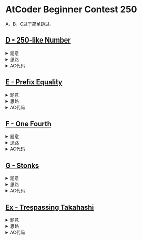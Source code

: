 # AtCoder Beginner Contest 250

A，B，C过于简单跳过。

## [D - 250-like Number](https://atcoder.jp/contests/abc250/tasks/abc250_d)

<details>
<summary>题意</summary>

给定$n$，问有多少个二元组$<p, q>$满足：

- $p$和$q$都是素数。
- $p < q$。
- $pq^3 \le n$。

其中$n \le 10^{18}$。

</details>

<details>
<summary>思路</summary>

易得$q \le 10^6$，又$p < q$，所以所有的$q$和$q$都在$10^6$内。

线性筛筛出所有候选，然后枚举$q$，再算出$t = \lfloor \dfrac{n}{q^3} \rfloor$，则小于等于$t$的素数都可以是$p$，这个再二分一下就能得到了。

代码里算$t$算复杂了，用了二分，实际上直接除就可以了。

</details>

<details>
<summary>AC代码</summary>

```cpp
// Problem: D - 250-like Number
// Contest: AtCoder - AtCoder Beginner Contest 250
// URL: https://atcoder.jp/contests/abc250/tasks/abc250_d
// Memory Limit: 1024 MB
// Time Limit: 2000 ms
//
// Powered by CP Editor (https://cpeditor.org)

#include <bits/stdc++.h>

#define CPPIO \
  std::ios::sync_with_stdio(false), std::cin.tie(0), std::cout.tie(0);
#ifdef BACKLIGHT
#include "debug.h"
#else
#define logd(...) ;
#endif

using i64 = int64_t;
using u64 = uint64_t;
using i128 = __int128_t;

void solve_case(int Case);

int main() {
  CPPIO;
  int T = 1;
  // std::cin >> T;
  for (int t = 1; t <= T; ++t) {
    solve_case(t);
  }
  return 0;
}

std::vector<int> seive(int n) {
  std::vector<int> primes;
  std::vector<bool> is(n + 1, true);
  is[1] = false;
  for (int i = 2; i <= n; ++i) {
    if (is[i]) {
      primes.push_back(i);
    }
    for (int j = 0; j < (int)primes.size(); ++j) {
      i64 nxt = i64(1) * i * primes[j];
      if (nxt > n)
        break;
      is[nxt] = false;
      if (i % primes[j] == 0)
        break;
    }
  }
  return primes;
}

void solve_case(int Case) {
  i64 n;
  std::cin >> n;

  i64 ans = 0;
  std::vector<int> primes = seive(1e6);
  logd(primes.size());
  for (int i = 0; i < (int)primes.size(); ++i) {
    int p = primes[i];
    i128 q3 = i128(1) * p * p * p;

    int l = 2, r = p - 1, mid, t = 0;
    while (l <= r) {
      mid = (l + r) >> 1;
      if (q3 * mid <= n)
        l = mid + 1, t = mid;
      else
        r = mid - 1;
    }
    if (t == 0)
      continue;
    int c = std::upper_bound(primes.begin(), primes.end(), t) - primes.begin();
    ans += c;
  }

  std::cout << ans << "\n";
}
```

</details>


## [E - Prefix Equality](https://atcoder.jp/contests/abc250/tasks/abc250_e)

<details>
<summary>题意</summary>

给定两个长度为$n$的数组$a$和$b$，以及$q$个询问$(x_i, y_i)$，每个询问需要回答：$a$中前$x_i$个元素构成的集合，$b$中前$y_i$个元素构成的集合，这两个集合是否相等。

其中，$1 \le n, q \le 2 \times 10^5$，$1 \le a_i, b_i \le 10^9$。

</details>

<details>
<summary>思路</summary>

直接hash搞定。

对于$a$维护一个前缀hash值数组$ha$，$ha_i$表示$a$前$i$个元素构成的集合的hash值，集合$S$的hash值$hash(S) = \sum_{v \in S} p^{v}$。

这里写了自然溢出，$p = 998244353$。

类似地对$b$维护一个$hb$。

然后就可以$O(1)$回答一个询问了。

</details>

<details>
<summary>AC代码</summary>

```cpp
// Problem: E - Prefix Equality
// Contest: AtCoder - AtCoder Beginner Contest 250
// URL: https://atcoder.jp/contests/abc250/tasks/abc250_e
// Memory Limit: 1024 MB
// Time Limit: 4000 ms
//
// Powered by CP Editor (https://cpeditor.org)

#include <bits/stdc++.h>

#define CPPIO \
  std::ios::sync_with_stdio(false), std::cin.tie(0), std::cout.tie(0);
#ifdef BACKLIGHT
#include "debug.h"
#else
#define logd(...) ;
#endif

using i64 = int64_t;
using u64 = uint64_t;

void solve_case(int Case);

int main() {
  CPPIO;
  int T = 1;
  // std::cin >> T;
  for (int t = 1; t <= T; ++t) {
    solve_case(t);
  }
  return 0;
}

const int p = 998244353;
u64 qp(int a, int b) {
  u64 r = 1;
  while (b) {
    if (b & 1)
      r = r * a;
    a = a * a;
    b >>= 1;
  }
  return r;
}
std::vector<u64> h(const std::vector<int>& a) {
  int n = a.size();
  u64 h = 0;
  std::vector<u64> ha(n);
  std::set<u64> sa;
  for (int i = 0; i < n; ++i) {
    if (!sa.count(a[i])) {
      sa.insert(a[i]);
      h += qp(p, a[i]);
    }
    ha[i] = h;
  }
  return ha;
}

void solve_case(int Case) {
  int n;
  std::cin >> n;

  std::vector<int> a(n), b(n);
  for (int& v : a)
    std::cin >> v;
  for (int& v : b)
    std::cin >> v;

  auto ha = h(a);
  auto hb = h(b);

  int q;
  std::cin >> q;
  for (int i = 0; i < q; ++i) {
    int x, y;
    std::cin >> x >> y;
    --x, --y;
    std::cout << (ha[x] == hb[y] ? "Yes" : "No") << "\n";
  }
}
```

</details>

## [F - One Fourth](https://atcoder.jp/contests/abc250/tasks/abc250_f)

<details>
<summary>题意</summary>

给一个凸包，问连接凸包上两个顶点，将凸包划分成两部分，要求其中一部分的面积尽可能接近凸包面积的$\frac{1}{4}$，问最小的面积差。

凸包顶点个数小于等于$10^5$。

</details>

<details>
<summary>思路</summary>

假设凸包面积的四分之一为$s$。

假设现在连接$p_l$和$p_r$，编号$l$到$r$之间的点构成的凸包面积为$t$，注意到增加$l$相当于$t$减去三角形$(l, l + 1, r)$的面积，增加$r$相当于加上三角形$(l, r, r + 1)$的面积，枚举$l$和$r$就可以$O(n^2)$做。

注意到固定$l$，当$t>s$之后，再增加$r$就没有意义了。

枚举$l$，类似双指针维护一个$r$使得$t$恰好大于$s$，答案必定在其中，时间复杂度为$O(n)$。

</details>

<details>
<summary>AC代码</summary>

```cpp
// Problem: F - One Fourth
// Contest: AtCoder - AtCoder Beginner Contest 250
// URL: https://atcoder.jp/contests/abc250/tasks/abc250_f
// Memory Limit: 1024 MB
// Time Limit: 2000 ms
//
// Powered by CP Editor (https://cpeditor.org)

#include <bits/stdc++.h>

#define CPPIO \
  std::ios::sync_with_stdio(false), std::cin.tie(0), std::cout.tie(0);
#ifdef BACKLIGHT
#include "debug.h"
#else
#define logd(...) ;
#endif

using i64 = int64_t;
using u64 = uint64_t;

void solve_case(int Case);

int main() {
  CPPIO;
  int T = 1;
  // std::cin >> T;
  for (int t = 1; t <= T; ++t) {
    solve_case(t);
  }
  return 0;
}

i64 abs(i64 x) {
  return x > 0 ? x : -x;
}

struct point {
  i64 x, y;
  point() {}
  point(i64 x, i64 y) {
    this->x = x;
    this->y = y;
  }
  friend point operator-(const point& a, const point& b) {
    return point(a.x - b.x, a.y - b.y);
  }
};

inline i64 det4(const point& a, const point& b) {
  return 4 * (a.x * b.y - a.y * b.x);
}

i64 area(const point& a, const point& b, const point& c) {
  return abs(det4(b - a, c - a));
}

void solve_case(int Case) {
  int n;
  std::cin >> n;

  std::vector<point> p(n);
  for (int i = 0; i < n; ++i) {
    std::cin >> p[i].x >> p[i].y;
  }

  // s = 1/4 x 8 x area
  i64 s = 0;
  for (int i = 0; i < n; ++i) {
    s += det4(p[i], p[(i + 1) % n]);
  }
  s = abs(s) / 4;
  logd(s);

  i64 t = 0, ans = INT64_MAX;
  int l = 0, r = 1;
  for (int i = 0; i < n; ++i) {
    while (t < s) {
      t += area(p[(r + 1) % n], p[r], p[l]);
      ans = std::min(ans, abs(t - s));
      r = (r + 1) % n;
    }
    t -= area(p[r], p[l], p[(l + 1) % n]);
    ans = std::min(ans, abs(t - s));
    l = (l + 1) % n;
  }

  std::cout << ans << "\n";
}
```

</details>

## [G - Stonks](https://atcoder.jp/contests/abc250/tasks/abc250_g)

<details>
<summary>题意</summary>

有一支股票，接下来$n$天，第$i$天股票的价格为每股$p_i$。

你每天可以做以下3个操作之一：

1. 买入一股。
2. 卖出已拥有的一股。
3. 啥也不做。

问最大收益。

其中，$n \le 2 \times 10^5, 1 \le p_i \le 10^9$。

</details>

<details>
<summary>思路</summary>

带悔贪心板子。可以看[贪心 - OI Wiki](https://oi-wiki.org/basic/greedy/)。

</details>

<details>
<summary>AC代码</summary>

```cpp
// Problem: G - Stonks
// Contest: AtCoder - AtCoder Beginner Contest 250
// URL: https://atcoder.jp/contests/abc250/tasks/abc250_g
// Memory Limit: 1024 MB
// Time Limit: 2000 ms
//
// Powered by CP Editor (https://cpeditor.org)

#include <bits/stdc++.h>

#define CPPIO \
  std::ios::sync_with_stdio(false), std::cin.tie(0), std::cout.tie(0);
#ifdef BACKLIGHT
#include "debug.h"
#else
#define logd(...) ;
#endif

using i64 = int64_t;
using u64 = uint64_t;

void solve_case(int Case);

int main() {
  CPPIO;
  int T = 1;
  // std::cin >> T;
  for (int t = 1; t <= T; ++t) {
    solve_case(t);
  }
  return 0;
}

void solve_case(int Case) {
  int n;
  std::cin >> n;
  std::vector<int> a(n);
  for (int i = 0; i < n; ++i)
    std::cin >> a[i];

  std::priority_queue<int, std::vector<int>, std::greater<int>> q;
  i64 ans = 0;
  q.push(a[0]);
  for (int i = 1; i < n; ++i) {
    if (q.top() < a[i]) {
      ans += a[i] - q.top();
      q.pop();
      q.push(a[i]);
    }
    q.push(a[i]);
  }
  std::cout << ans << "\n";
}
```

</details>

## [Ex - Trespassing Takahashi](https://atcoder.jp/contests/abc250/tasks/abc250_h)

<details>
<summary>题意</summary>

给一张$n$个点的无向图，图连通，没有自环，没有重边。前$k$个点上有房子。图中的边$(a_i, b_i, c_i)$连接了点$a_i$和点$b_i$，且走完这条边需要$c_i$分钟。

给$q$个询问$(x_i, y_i, t_i)$，每个询问需要回答：你可以在房子里休息，休息完之后最多可以行动$t_i$分钟，超过了之后就无法再行动，问是否能从$x_i$到达$y_i$。

$1 \le n, q \le 2 \times 10^5$。

</details>

<details>
<summary>思路</summary>

先dijkstra跑一遍多源最短路，对于每个点$i$求出离点最近的房子$ch_i$。这样按照$ch_i$划分就可以将原图分成多块，块的中心为$ch_i$。

对于两个邻接的块，两个块的中心可以通过横跨两个块的边$(u, v, w)$连通，代价为$w + dis_u + dis_v$。

对于两个不邻接的块，可以证明必定是通过上一个过程中新增的边跳转最优。

然后问题就变成了给定边集，只能使用权重小于等于$t_i$的边，问$x_i$和$y_i$是否连通。这个就是经典kruskal最小生成树的应用了。

**证明**：TBA。

</details>

<details>
<summary>AC代码</summary>

```cpp
// Problem: Ex - Trespassing Takahashi
// Contest: AtCoder - AtCoder Beginner Contest 250
// URL: https://atcoder.jp/contests/abc250/tasks/abc250_h
// Memory Limit: 1024 MB
// Time Limit: 7000 ms
//
// Powered by CP Editor (https://cpeditor.org)

#include <bits/stdc++.h>

#define CPPIO \
  std::ios::sync_with_stdio(false), std::cin.tie(0), std::cout.tie(0);
#ifdef BACKLIGHT
#include "debug.h"
#else
#define logd(...) ;
#endif

using i64 = int64_t;
using u64 = uint64_t;

void solve_case(int Case);

int main() {
  CPPIO;
  int T = 1;
  // std::cin >> T;
  for (int t = 1; t <= T; ++t) {
    solve_case(t);
  }
  return 0;
}

struct Edge {
  int v;
  i64 w;
  Edge() {}
  Edge(int _v, i64 _w) : v(_v), w(_w) {}
};

struct Node {
  int u;
  i64 c;
  Node() {}
  Node(int _u, i64 _c) : u(_u), c(_c) {}
  bool operator<(const Node& nd) const { return c > nd.c; }
};

struct Edge2 {
  int u, v;
  i64 w;
  Edge2() {}
  Edge2(int _u, int _v, i64 _w) : u(_u), v(_v), w(_w) {}
  bool operator<(const Edge2& e) const { return w < e.w; }
};

void solve_case(int Case) {
  int n, m, k;
  std::cin >> n >> m >> k;

  std::vector<std::vector<Edge>> g(n);
  std::vector<Edge2> e;
  for (int i = 0; i < m; ++i) {
    int u, v;
    i64 w;
    std::cin >> u >> v >> w;
    --u, --v;
    e.push_back(Edge2(u, v, w));
    g[u].push_back(Edge(v, w));
    g[v].push_back(Edge(u, w));
  }

  std::vector<int> closest_house(n, -1);
  std::vector<i64> dis(n);
  std::vector<bool> vis(n);
  {
    for (int i = 0; i < n; ++i) {
      dis[i] = INT64_MAX;
      vis[i] = false;
    }

    std::priority_queue<Node> q;
    for (int i = 0; i < k; ++i) {
      closest_house[i] = i;
      dis[i] = 0;
      q.push(Node(i, dis[i]));
    }

    while (!q.empty()) {
      auto [u, c] = q.top();
      q.pop();
      if (vis[u])
        continue;
      vis[u] = true;

      for (auto [v, w] : g[u]) {
        if (dis[v] > c + w) {
          dis[v] = c + w;
          closest_house[v] = closest_house[u];
          q.push(Node(v, dis[v]));
        }
      }
    }
  }
  logd(closest_house);
  logd(dis);

  std::vector<Edge2> e2;
  for (auto [u, v, w] : e) {
    if (closest_house[u] != closest_house[v]) {
      e2.push_back(
          Edge2(closest_house[u], closest_house[v], dis[u] + dis[v] + w));
    }
  }
  std::sort(e2.begin(), e2.end());

  std::vector<int> f(k);
  for (int i = 0; i < k; ++i)
    f[i] = i;

  std::function<int(int)> find = [&](int x) -> int {
    return x == f[x] ? x : f[x] = find(f[x]);
  };

  auto merge = [&](int x, int y) -> void {
    x = find(x);
    y = find(y);
    if (x == y)
      return;
    f[x] = y;
  };

  int q;
  std::cin >> q;
  int l = -1;
  for (int i = 0; i < q; ++i) {
    int x, y;
    i64 t;
    std::cin >> x >> y >> t;
    --x, --y;
    while (l + 1 < e2.size() && e2[l + 1].w <= t) {
      merge(e2[l + 1].u, e2[l + 1].v);
      l = l + 1;
    }
    std::cout << (find(x) == find(y) ? "Yes" : "No") << "\n";
  }
}
```

</details>
